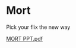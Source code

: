 # Mort
Pick your flix the new way

[MORT PPT.pdf](https://github.com/danushkhanna/Mort/files/10890824/MORT.PPT.pdf)
